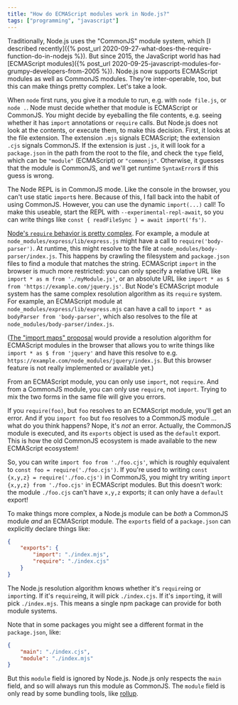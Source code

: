 ```yaml
---
title: "How do ECMAScript modules work in Node.js?"
tags: ["programming", "javascript"]
---
```


Traditionally, Node.js uses the "CommonJS" module system,
which [I described recently]({% post_url 2020-09-27-what-does-the-require-function-do-in-nodejs %}).
But since 2015, the JavaScript world has had [ECMAScript modules]({% post_url 2020-09-25-javascript-modules-for-grumpy-developers-from-2005 %}).
Node.js now supports ECMAScript modules as well as CommonJS modules.
They're inter-operable, too, but this can make things pretty complex.
Let's take a look.

When `node` first runs, you give it a module to run,
e.g. with `node file.js`, or `node .`.
Node must decide whether that module is ECMAScript or CommonJS.
_You_ might decide by eyeballing the file contents,
e.g. seeing whether it has `import` annotations or `require` calls.
But Node.js does not look at the contents, or execute them, to make this decision.
First, it looks at the file extension.
The extension `.mjs` signals ECMAScript; 
the extension `.cjs` signals CommonJS.
If the extension is just `.js`,
it will look for a `package.json` in the path from the root to the file,
and check the `type` field,
which can be `"module"` (ECMAScript) or `"commonjs"`.
Otherwise, it guesses that the module is CommonJS,
and we'll get runtime `SyntaxError`s if this guess is wrong.

The Node REPL is in CommonJS mode.
Like the console in the browser,
you can't use static `import`s here.
Because of this, I fall back into the habit of using CommonJS.
However, you can use the dynamic `import(...)` call!
To make this useable,
start the REPL with `--experimental-repl-await`,
so you can write things like `const { readFileSync } = await import('fs')`.

[Node's `require` behavior is pretty complex](https://nodejs.org/api/modules.html#modules_all_together).
For example, a module at `node_modules/express/lib/express.js` might have a call to `require('body-parser')`.
At runtime, this might resolve to the file at `node_modules/body-parser/index.js`.
This happens by crawling the filesystem and `package.json` files to find a module that matches the string.
ECMAScript `import` in the browser is much more restricted:
you can only specify a relative URL like `import * as m from './myModule.js'`,
or an absolute URL like `import * as $ from 'https://example.com/jquery.js'`.
But Node's ECMAScript module system has the same complex resolution algorithm as its `require` system.
For example, an ECMAScript module at `node_modules/express/lib/express.mjs`
can have a call to `import * as bodyParser from 'body-parser'`,
which also resolves to the file at `node_modules/body-parser/index.js`.

([The "import maps" proposal](https://github.com/WICG/import-maps)
would provide a resolution algorithm for ECMAScript modules in the browser
that allows you to write things like `import * as $ from 'jquery'`
and have this resolve to e.g. `https://example.com/node_modules/jquery/index.js`.
But this browser feature is not really implemented or available yet.)

From an ECMAScript module, you can only use `import`, not `require`.
And from a CommonJS module, you can only use `require`, not `import`.
Trying to mix the two forms in the same file will give you errors.

If you `require(foo)`, but `foo` resolves to an ECMAScript module, you'll get an error.
And if you `import foo` but `foo` resolves to a CommonJS module ... what do you think happens?
Nope, it's _not_ an error.
Actually, the CommonJS module is executed,
and its `exports` object is used as the `default` export.
This is how the old CommonJS ecosystem is made available to the new ECMAScript ecosystem!

So, you can write `import foo from './foo.cjs'`,
which is roughly equivalent to `const foo = require('./foo.cjs')`.
If you're used to writing `const {x,y,z} = require('./foo.cjs')` in CommonJS,
you might try writing `import {x,y,z} from './foo.cjs'` in ECMAScript modules.
But this doesn't work: the module `./foo.cjs` can't have `x,y,z` exports;
it can only have a `default` export!

To make things more complex,
a Node.js module can be _both_ a CommonJS module _and_ an ECMAScript module.
The `exports` field of a `package.json` can explicitly declare things like:

```json
{
    "exports": {
        "import": "./index.mjs",
        "require": "./index.cjs"
    }
}
```

The Node.js resolution algorithm knows whether it's `require`ing or `import`ing.
If it's `require`ing, it will pick `./index.cjs`.
If it's `import`ing, it will pick `./index.mjs`.
This means a single npm package can provide for both module systems.

Note that in some packages you might see a different format in the `package.json`,
like:

```json
{
    "main": "./index.cjs",
    "module": "./index.mjs"
}
```

But this `module` field is ignored by Node.js.
Node.js only respects the `main` field, and so will always run this module as CommonJS.
The `module` field is only read by some bundling tools,
like [rollup](https://github.com/rollup/rollup/wiki/pkg.module).
